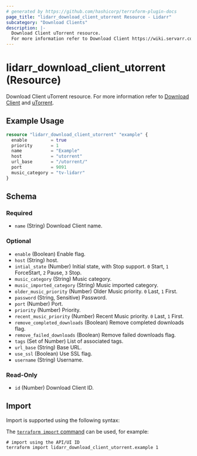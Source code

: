 ```yaml
---
# generated by https://github.com/hashicorp/terraform-plugin-docs
page_title: "lidarr_download_client_utorrent Resource - Lidarr"
subcategory: "Download Clients"
description: |-
  Download Client uTorrent resource.
  For more information refer to Download Client https://wiki.servarr.com/lidarr/settings#download-clients and uTorrent https://wiki.servarr.com/lidarr/supported#utorrent.
---
```


# lidarr_download_client_utorrent (Resource)

<!-- subcategory:Download Clients -->
Download Client uTorrent resource.
For more information refer to [Download Client](https://wiki.servarr.com/lidarr/settings#download-clients) and [uTorrent](https://wiki.servarr.com/lidarr/supported#utorrent).

## Example Usage

```terraform
resource "lidarr_download_client_utorrent" "example" {
  enable         = true
  priority       = 1
  name           = "Example"
  host           = "utorrent"
  url_base       = "/utorrent/"
  port           = 9091
  music_category = "tv-lidarr"
}
```

<!-- schema generated by tfplugindocs -->
## Schema

### Required

- `name` (String) Download Client name.

### Optional

- `enable` (Boolean) Enable flag.
- `host` (String) host.
- `intial_state` (Number) Initial state, with Stop support. `0` Start, `1` ForceStart, `2` Pause, `3` Stop.
- `music_category` (String) Music category.
- `music_imported_category` (String) Music imported category.
- `older_music_priority` (Number) Older Music priority. `0` Last, `1` First.
- `password` (String, Sensitive) Password.
- `port` (Number) Port.
- `priority` (Number) Priority.
- `recent_music_priority` (Number) Recent Music priority. `0` Last, `1` First.
- `remove_completed_downloads` (Boolean) Remove completed downloads flag.
- `remove_failed_downloads` (Boolean) Remove failed downloads flag.
- `tags` (Set of Number) List of associated tags.
- `url_base` (String) Base URL.
- `use_ssl` (Boolean) Use SSL flag.
- `username` (String) Username.

### Read-Only

- `id` (Number) Download Client ID.

## Import

Import is supported using the following syntax:

The [`terraform import` command](https://developer.hashicorp.com/terraform/cli/commands/import) can be used, for example:

```shell
# import using the API/UI ID
terraform import lidarr_download_client_utorrent.example 1
```
